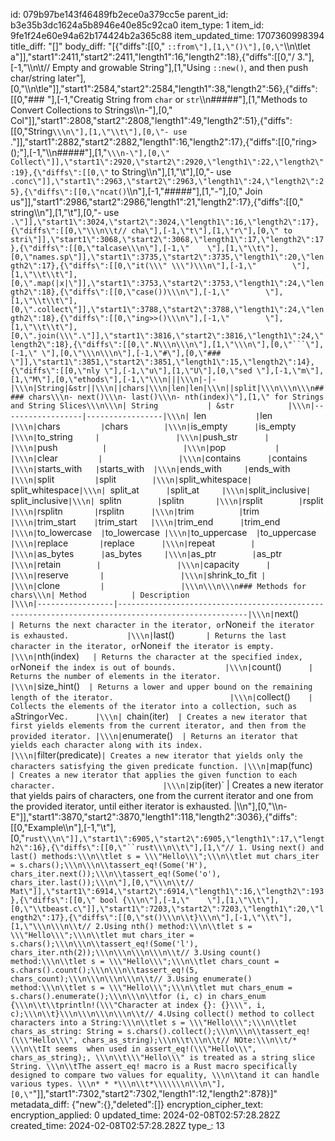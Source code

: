 id: 079b97be143f46489fb2ece0a379cc5e
parent_id: b3e35b3dc1624a5b8946e40e85c92ca0
item_type: 1
item_id: 9fe1f24e60e94a62b174424b2a365c88
item_updated_time: 1707360998394
title_diff: "[]"
body_diff: "[{\"diffs\":[[0,\" `::from\"],[1,\"()\"],[0,\"`\\\n\\tlet a\"]],\"start1\":2411,\"start2\":2411,\"length1\":16,\"length2\":18},{\"diffs\":[[0,\"/ 3.\"],[-1,\"\\\n\\t// Empty and growable String\"],[1,\"Using `::new()`, and then push char/string later\"],[0,\"\\\n\\tle\"]],\"start1\":2584,\"start2\":2584,\"length1\":38,\"length2\":56},{\"diffs\":[[0,\"### \"],[-1,\"Creatig String from `char` or `str`\\\n#####\"],[1,\"Methods to Convert Collections to Strings\\\n-\"],[0,\" Col\"]],\"start1\":2808,\"start2\":2808,\"length1\":49,\"length2\":51},{\"diffs\":[[0,\"String`\\\n\"],[1,\"\\t\"],[0,\"- use `.\"]],\"start1\":2882,\"start2\":2882,\"length1\":16,\"length2\":17},{\"diffs\":[[0,\"ring>();\"],[-1,\"\\\n#####\"],[1,\"`\\\n-\"],[0,\" Collect\"]],\"start1\":2920,\"start2\":2920,\"length1\":22,\"length2\":19},{\"diffs\":[[0,\"` to String\\\n\"],[1,\"\\t\"],[0,\"- use `.conc\"]],\"start1\":2963,\"start2\":2963,\"length1\":24,\"length2\":25},{\"diffs\":[[0,\"ncat()`\\\n\"],[-1,\"#####\"],[1,\"-\"],[0,\" Join us\"]],\"start1\":2986,\"start2\":2986,\"length1\":21,\"length2\":17},{\"diffs\":[[0,\" string\\\n\"],[1,\"\\t\"],[0,\"- use `.\"]],\"start1\":3024,\"start2\":3024,\"length1\":16,\"length2\":17},{\"diffs\":[[0,\"\\\n\\t// cha\"],[-1,\"t\"],[1,\"r\"],[0,\" to stri\"]],\"start1\":3068,\"start2\":3068,\"length1\":17,\"length2\":17},{\"diffs\":[[0,\"talcase\\\n\"],[-1,\"    \"],[1,\"\\t\"],[0,\"names.sp\"]],\"start1\":3735,\"start2\":3735,\"length1\":20,\"length2\":17},{\"diffs\":[[0,\"it(\\\" \\\")\\\n\"],[-1,\"        \"],[1,\"\\t\\t\"],[0,\".map(|x|\"]],\"start1\":3753,\"start2\":3753,\"length1\":24,\"length2\":18},{\"diffs\":[[0,\"case())\\\n\"],[-1,\"        \"],[1,\"\\t\\t\"],[0,\".collect\"]],\"start1\":3788,\"start2\":3788,\"length1\":24,\"length2\":18},{\"diffs\":[[0,\"ing>>()\\\n\"],[-1,\"        \"],[1,\"\\t\\t\"],[0,\".join(\\\".\"]],\"start1\":3816,\"start2\":3816,\"length1\":24,\"length2\":18},{\"diffs\":[[0,\".N\\\n\\\n\"],[1,\"\\\n\"],[0,\"```\"],[-1,\" \"],[0,\"\\\n\\\n\"],[-1,\"#\"],[0,\"### \"]],\"start1\":3851,\"start2\":3851,\"length1\":15,\"length2\":14},{\"diffs\":[[0,\"nly \"],[-1,\"u\"],[1,\"U\"],[0,\"sed \"],[-1,\"m\"],[1,\"M\"],[0,\"ethods\"],[-1,\"\\\n|||\\\n|-|-|\\\n|String|&str||\\\n||chars|\\\n|len|len|\\\n||split|\\\n\\\n\\\n##### chars\\\n- next()\\\n- last()\\\n- nth(index)\"],[1,\" for Strings and String Slices\\\n\\\n| String           | &str            |\\\n|------------------|-----------------|\\\n| `len`            | `len`           |\\\n| `chars`          | `chars`         |\\\n| `is_empty`       | `is_empty`      |\\\n| `to_string`      |                 |\\\n| `push_str`       |                 |\\\n| `push`           |                 |\\\n| `pop`            |                 |\\\n| `clear`          |                 |\\\n| `contains`       | `contains`      |\\\n| `starts_with`    | `starts_with`   |\\\n| `ends_with`      | `ends_with`     |\\\n| `split`          | `split`         |\\\n| `split_whitespace`| `split_whitespace`|\\\n| `split_at`       | `split_at`      |\\\n| `split_inclusive`| `split_inclusive`|\\\n| `splitn`         | `splitn`        |\\\n| `rsplit`         | `rsplit`        |\\\n| `rsplitn`        | `rsplitn`       |\\\n| `trim`           | `trim`          |\\\n| `trim_start`     | `trim_start`    |\\\n| `trim_end`       | `trim_end`      |\\\n| `to_lowercase`   | `to_lowercase`  |\\\n| `to_uppercase`   | `to_uppercase`  |\\\n| `replace`        | `replace`       |\\\n| `repeat`         |                 |\\\n| `as_bytes`       | `as_bytes`      |\\\n| `as_ptr`         | `as_ptr`        |\\\n| `retain`         |                 |\\\n| `capacity`       |                 |\\\n| `reserve`        |                 |\\\n| `shrink_to_fit`  |                 |\\\n| `clone`          |                 |\\\n\\\n\\\n### Methods for chars\\\n| Method          | Description                                                                                       |\\\n|-----------------|---------------------------------------------------------------------------------------------------|\\\n| `next()`        | Returns the next character in the iterator, or `None` if the iterator is exhausted.             |\\\n| `last()`        | Returns the last character in the iterator, or `None` if the iterator is empty.                 |\\\n| `nth(index)`    | Returns the character at the specified index, or `None` if the index is out of bounds.           |\\\n| `count()`       | Returns the number of elements in the iterator.                                                  |\\\n| `size_hint()`   | Returns a lower and upper bound on the remaining length of the iterator.                          |\\\n| `collect()`     | Collects the elements of the iterator into a collection, such as a `String` or `Vec<char>`.      |\\\n| `chain(iter)`   | Creates a new iterator that first yields elements from the current iterator, and then from the provided iterator. |\\\n| `enumerate()`   | Returns an iterator that yields each character along with its index.                              |\\\n| `filter(predicate)` | Creates a new iterator that yields only the characters satisfying the given predicate function. |\\\n| `map(func)`     | Creates a new iterator that applies the given function to each character.                        |\\\n| `zip(iter)`     | Creates a new iterator that yields pairs of characters, one from the current iterator and one from the provided iterator, until either iterator is exhausted. |\\\n\"],[0,\"\\\n- E\"]],\"start1\":3870,\"start2\":3870,\"length1\":118,\"length2\":3036},{\"diffs\":[[0,\"Example\\\n\"],[-1,\"\\t\"],[0,\"```rust\\\n\"]],\"start1\":6905,\"start2\":6905,\"length1\":17,\"length2\":16},{\"diffs\":[[0,\"``rust\\\n\\t\"],[1,\"// 1. Using next() and last() methods:\\\n\\tlet s = \\\"Hello\\\";\\\n\\tlet mut chars_iter = s.chars();\\\n\\\n\\tassert_eq!(Some('H'), chars_iter.next());\\\n\\tassert_eq!(Some('o'), chars_iter.last());\\\n\"],[0,\"\\\n\\t// Mat\"]],\"start1\":6914,\"start2\":6914,\"length1\":16,\"length2\":193},{\"diffs\":[[0,\" bool {\\\n\"],[-1,\"    \"],[1,\"\\t\"],[0,\"\\tbeast.c\"]],\"start1\":7203,\"start2\":7203,\"length1\":20,\"length2\":17},{\"diffs\":[[0,\"st()\\\n\\t}\\\n\"],[-1,\"\\t\"],[1,\"\\\n\\\n\\t// 2.Using nth() method:\\\n\\tlet s = \\\"Hello\\\";\\\n\\tlet mut chars_iter = s.chars();\\\n\\\n\\tassert_eq!(Some('l'), chars_iter.nth(2));\\\n\\\n\\\n\\\n\\t// 3.Using count() method:\\\n\\tlet s = \\\"Hello\\\";\\\n\\tlet chars_count = s.chars().count();\\\n\\\n\\tassert_eq!(5, chars_count);\\\n\\\n\\\n\\\n\\t// 3.Using enumerate() method:\\\n\\tlet s = \\\"Hello\\\";\\\n\\tlet mut chars_enum = s.chars().enumerate();\\\n\\\n\\tfor (i, c) in chars_enum {\\\n\\t\\tprintln!(\\\"Character at index {}: {}\\\", i, c);\\\n\\t}\\\n\\\n\\\n\\\n\\t// 4.Using collect() method to collect characters into a String:\\\n\\tlet s = \\\"Hello\\\";\\\n\\tlet chars_as_string: String = s.chars().collect();\\\n\\\n\\tassert_eq!(\\\"Hello\\\", chars_as_string);\\\n\\t\\\n\\t// NOte:\\\n\\t/* \\\n\\tIt seems  when used in assert_eq!(\\\"Hello\\\", chars_as_string);, \\\n\\t\\\"Hello\\\" is treated as a string slice String. \\\n\\tThe assert_eq! macro is a Rust macro specifically designed to compare two values for equality, \\\n\\tand it can handle various types. \\\n* * *\\\n\\t*\\\\\\\n\\\n\"],[0,\"```\"]],\"start1\":7302,\"start2\":7302,\"length1\":12,\"length2\":878}]"
metadata_diff: {"new":{},"deleted":[]}
encryption_cipher_text: 
encryption_applied: 0
updated_time: 2024-02-08T02:57:28.282Z
created_time: 2024-02-08T02:57:28.282Z
type_: 13